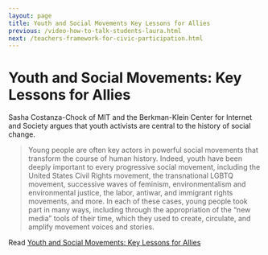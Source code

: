 ```yaml
---
layout: page
title: Youth and Social Movements Key Lessons for Allies
previous: /video-how-to-talk-students-laura.html
next: /teachers-framework-for-civic-participation.html
---
```


Youth and Social Movements: Key Lessons for Allies
=================

Sasha Costanza-Chock of MIT and the Berkman-Klein Center for Internet and Society argues that youth activists are central to the history of social change. 

> Young people are often key actors in powerful social movements that transform the course of human history. Indeed, youth have been deeply important to every progressive social movement, including the United States Civil Rights movement, the transnational LGBTQ movement, successive waves of feminism, environmentalism and environmental justice, the labor, antiwar, and immigrant rights movements, and more. In each of these cases, young people took part in many ways, including through the appropriation of the “new media” tools of their time, which they used to create, circulate, and amplify movement voices and
stories.

Read [Youth and Social Movements: Key Lessons for Allies](http://cyber.harvard.edu/sites/cyber.harvard.edu/files/KBWYouthandSocialMovements2012_0.pdf)
